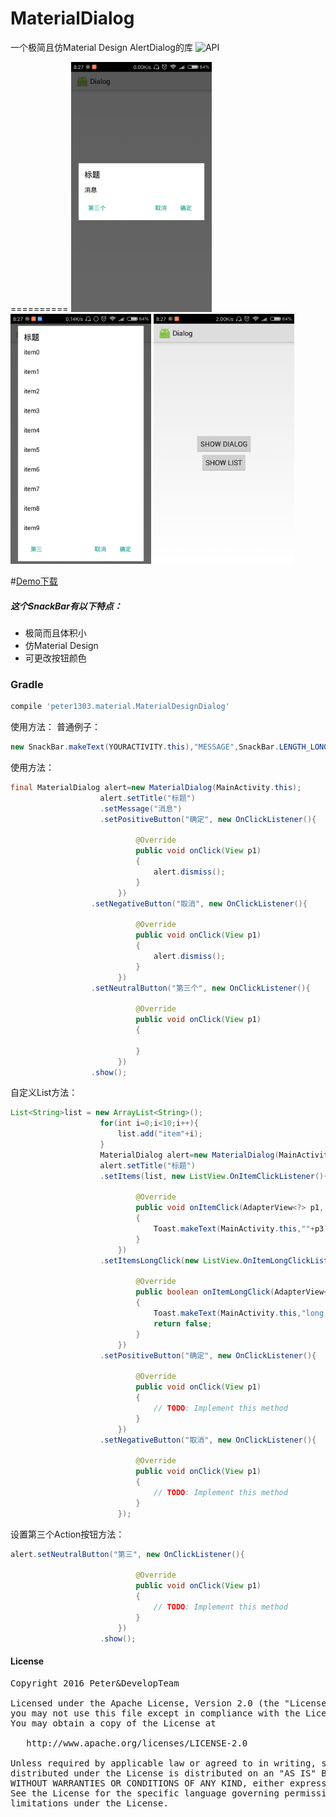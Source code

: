 # MaterialDialog
一个极简且仿Material Design AlertDialog的库
![API](https://img.shields.io/badge/API-8%2B-brightgreen.svg?style=flat)

==========
<img src='https://github.com/Peter1303/MaterialDialog/blob/master/arts/Screenshot_2017-01-14-08-27-42-467_com.dialog.app.png' height='400'/> 
<img src='https://github.com/Peter1303/MaterialDialog/blob/master/arts/Screenshot_2017-01-14-08-27-45-730_com.dialog.app.png' height='400'/>
<img src='https://github.com/Peter1303/MaterialDialog/blob/master/arts/Screenshot_2017-01-14-08-27-38-856_com.dialog.app.png' height='400'/>

#[Demo下载](https://github.com/Peter1303/MaterialDialog/blob/master/app/build/bin/app.apk?raw=true)

##### 这个SnackBar有以下特点：
- 极简而且体积小
- 仿Material Design
- 可更改按钮颜色

### Gradle
```groovy
compile 'peter1303.material.MaterialDesignDialog'
```

使用方法：
普通例子：
```java
new SnackBar.makeText(YOURACTIVITY.this),"MESSAGE",SnackBar.LENGTH_LONG).show;
```
使用方法：
```java
final MaterialDialog alert=new MaterialDialog(MainActivity.this);
					alert.setTitle("标题")
					.setMessage("消息")
					.setPositiveButton("确定", new OnClickListener(){

							@Override
							public void onClick(View p1)
							{
								alert.dismiss();
							}
						})
                  .setNegativeButton("取消", new OnClickListener(){

							@Override
							public void onClick(View p1)
							{
								alert.dismiss();
							}
						})
                  .setNeutralButton("第三个", new OnClickListener(){

							@Override
							public void onClick(View p1)
							{
								
							}
						})
                  .show();
```
自定义List方法：
```java
List<String>list = new ArrayList<String>();
					for(int i=0;i<10;i++){
						list.add("item"+i);
					}
					MaterialDialog alert=new MaterialDialog(MainActivity.this);
					alert.setTitle("标题")
					.setItems(list, new ListView.OnItemClickListener(){

							@Override
							public void onItemClick(AdapterView<?> p1, View p2, int p3, long p4)
							{
								Toast.makeText(MainActivity.this,""+p3,Toast.LENGTH_LONG).show();
							}
						})
					.setItemsLongClick(new ListView.OnItemLongClickListener(){

							@Override
							public boolean onItemLongClick(AdapterView<?> p1, View p2, int p3, long p4)
							{
								Toast.makeText(MainActivity.this,"long "+p3,Toast.LENGTH_LONG).show();
								return false;
							}
						})
					.setPositiveButton("确定", new OnClickListener(){

							@Override
							public void onClick(View p1)
							{
								// TODO: Implement this method
							}
						})
					.setNegativeButton("取消", new OnClickListener(){

							@Override
							public void onClick(View p1)
							{
								// TODO: Implement this method
							}
						});
```

设置第三个Action按钮方法：
```java
alert.setNeutralButton("第三", new OnClickListener(){

							@Override
							public void onClick(View p1)
							{
								// TODO: Implement this method
							}
						})
					.show();
```

#### License
<pre>
Copyright 2016 Peter&DevelopTeam

Licensed under the Apache License, Version 2.0 (the "License");
you may not use this file except in compliance with the License.
You may obtain a copy of the License at

   http://www.apache.org/licenses/LICENSE-2.0

Unless required by applicable law or agreed to in writing, software
distributed under the License is distributed on an "AS IS" BASIS,
WITHOUT WARRANTIES OR CONDITIONS OF ANY KIND, either express or implied.
See the License for the specific language governing permissions and
limitations under the License.
</pre>
